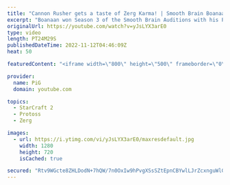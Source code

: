 ```yaml
---
title: "Cannon Rusher gets a taste of Zerg Karma! | Smooth Brain Boanaan #3 - StarCraft 2"
excerpt: "Boanaan won Season 3 of the Smooth Brain Auditions with his Planetry Fortress rush that both failed and succeeded. Very glassy. In this game he's up against none other than the Cowboy, the Captain, Harstem, in what is the most insane game I have ever seen!  Watch (A Collection of) Smooth Brains playlist:"
originalUrl: https://youtube.com/watch?v=yJsLYX3arE0
type: video
length: PT24M29S
publishedDateTime: 2022-11-12T04:46:09Z
heat: 50

featuredContent: "<iframe width=\"800\" height=\"500\" frameborder=\"0\" src=\"https://www.youtube.com/embed/yJsLYX3arE0\" allow=\"accelerometer; autoplay; encrypted-media; gyroscope; picture-in-picture\" allowfullscreen></iframe>"

provider:
  name: PiG
  domain: youtube.com

topics:
  - StarCraft 2
  - Protoss
  - Zerg

images:
  - url: https://i.ytimg.com/vi/yJsLYX3arE0/maxresdefault.jpg
    width: 1280
    height: 720
    isCached: true

secured: "Rtv9WGcte8ZHLDodN+7hQW/7n0OxIw9hPvgXSsSZtEpnCBYwlLJrZcxnguWlGeKc5Sfv2Z6z+BnQhJ6e7KazofVUpj2b6ADCUzgZjDivpdaEEHmAwpMqSDLRfMOml4b9xLVXiPKR/Y8MdhSey0HfNbzdEFKPggsPuc1KHszwp5t4c8DWmnLnaOrpVnEwzv2LMVcpA2xZUfrK1a8KbmJiIUsRU9l6omvng7PFuDa3INtwtDmwoofOSluFbarbadSWf4N0zSmFfsMMc0Dku4w7L3lMt0CNZcEX6PG85wlW2e/9OTUDilUnltv0wrJ15wF76uzP5q6iYqO2yyMYsK98OB9Dv+/mjyDMvwRmGBC3bfL+H5qZ5uFzGBwr600NKcpvc4dx7A8McqwijRtJKKD6XmbztNWMqv7BUfZTx5xNQRg=;Zi7wG+lruzLuZH6ILc5ZKw=="
---
```



